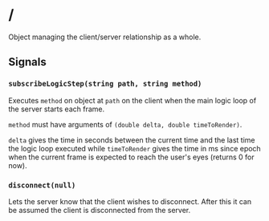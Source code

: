 # /

Object managing the client/server relationship as a whole.

## Signals
### `subscribeLogicStep(string path, string method)`
Executes `method` on object at `path` on the client when the main logic loop of the server starts each frame.

`method` must have arguments of `(double delta, double timeToRender)`. 

`delta` gives the time in seconds between the current time and the last time the logic loop executed while `timeToRender` gives the time in ms since epoch when the current frame is expected to reach the user's eyes (returns 0 for now).

### `disconnect(null)`
Lets the server know that the client wishes to disconnect. After this it can be assumed the client is disconnected from the server.